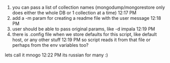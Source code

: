 

1. you can pass a list of collection names (mongodump/mongorestore only does either the whole DB or 1 collection at a time)
12:17 PM
2. add a -m param for creating a readme file with the user message
12:18 PM
3. user should be able to pass original params, like ﻿⁠⁠⁠⁠-d impala﻿⁠⁠⁠⁠
12:19 PM
4. there is ﻿⁠⁠⁠⁠.config﻿⁠⁠⁠⁠ file when we store defaults for this script, like default host, or any other stuff
12:19 PM
so script reads it from that file or perhaps from the env variables too?

lets call it ﻿⁠⁠⁠⁠mnogo﻿⁠⁠⁠⁠
12:22 PM
its russian for ﻿⁠⁠⁠⁠many﻿⁠⁠⁠⁠ :)
